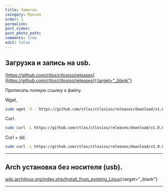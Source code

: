 ```yaml
---
title: Заметки
category: Прочее
order: 1
permalink:
post_video: 
post_photo_path: 
comments: true
edit: false
---
```


## Загрузка и запись на usb.

[https://github.com/ctlos/ctlosiso/releases](https://github.com/ctlos/ctlosiso/releases){:target="_blank"}

Прописать полную ссылку к файлу.

Wget.
```bash
sudo wget -O - https://github.com/ctlos/ctlosiso/releases/download/v1.0.0/*.iso > /dev/sdX && sync
```

Curl.
```bash
sudo curl -L https://github.com/ctlos/ctlosiso/releases/download/v1.0.0/*.iso > /dev/sdX && sync
```

Curl + dd.
```bash
sudo curl -L https://github.com/ctlos/ctlosiso/releases/download/v1.0.0/*.iso | dd bs=4M of=/dev/sdX status=progress && sync
```

---

## Arch установка без носителя (usb).

[wiki.archlinux.org/index.php/Install_from_existing_Linux](https://wiki.archlinux.org/index.php/Install_from_existing_Linux){:target="_blank"}

---

